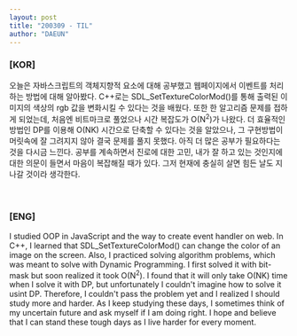 ```yaml
---
layout: post
title: "200309 - TIL"
author: "DAEUN"
---
```


### [KOR]
오늘은 자바스크립트의 객체지향적 요소에 대해 공부했고 웹페이지에서 이벤트를 처리하는 방법에 대해 알아봤다. C++로는 SDL_SetTextureColorMod()를 통해 출력된 이미지의 색상의 rgb 값을 변화시킬 수 있다는 것을 배웠다. 또한 한 알고리즘 문제를 접하게 되었는데, 처음엔 비트마크로 풀었으나 시간 복잡도가 O(N<sup>2</sup>)가 나왔다. 더 효율적인 방법인 DP를 이용해 O(NK) 시간으로 단축할 수 있다는 것을 알았으나, 그 구현방법이 머릿속에 잘 그려지지 않아 결국 문제를 풀지 못했다. 아직 더 많은 공부가 필요하다는 것을 다시금 느낀다. 공부를 계속하면서 진로에 대한 고민, 내가 잘 하고 있는 것인지에 대한 의문이 들면서 마음이 복잡해질 때가 있다. 그저 현재에 충실히 살면 힘든 날도 지나갈 것이라 생각한다.
<br><br><br>
### [ENG]
I studied OOP in JavaScript and the way to create event handler on web. In C++, I learned that SDL_SetTextureColorMod() can change the color of an image on the screen. Also, I practiced solving algorithm problems, which was meant to solve with Dynamic Programming. I first solved it with bit-mask but soon realized it took O(N<sup>2</sup>). I found that it will only take O(NK) time when I solve it with DP, but unfortunately I couldn't imagine how to solve it usint DP. Therefore, I couldn't pass the problem yet and I realized I should study more and harder. As I keep studying these days, I sometimes think of my uncertain future and ask myself if I am doing right. I hope and believe that I can stand these tough days as I live harder for every moment.